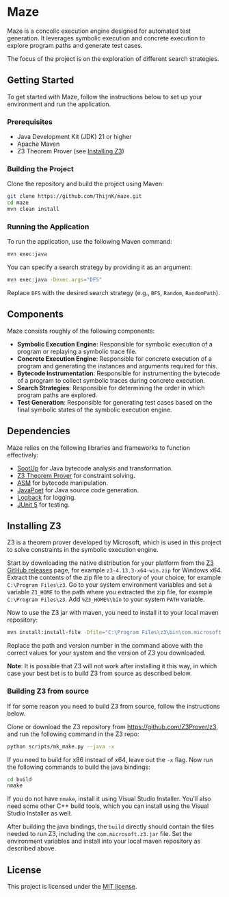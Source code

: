 # Maze

Maze is a concolic execution engine designed for automated test generation.
It leverages symbolic execution and concrete execution to explore program paths and generate test cases.

The focus of the project is on the exploration of different search strategies.

## Getting Started

To get started with Maze, follow the instructions below to set up your environment and run the application.

### Prerequisites

- Java Development Kit (JDK) 21 or higher
- Apache Maven
- Z3 Theorem Prover (see [Installing Z3](#installing-z3))

### Building the Project

Clone the repository and build the project using Maven:

```bash
git clone https://github.com/ThijnK/maze.git
cd maze
mvn clean install
```

### Running the Application

To run the application, use the following Maven command:

```bash
mvn exec:java
```

You can specify a search strategy by providing it as an argument:

```bash
mvn exec:java -Dexec.args="DFS"
```

Replace `DFS` with the desired search strategy (e.g., `BFS`, `Random`, `RandomPath`).

## Components

Maze consists roughly of the following components:

- **Symbolic Execution Engine**: Responsible for symbolic execution of a program or replaying a symbolic trace file.
- **Concrete Execution Engine**: Responsible for concrete execution of a program and generating the instances and arguments required for this.
- **Bytecode Instrumentation**: Responsible for instrumenting the bytecode of a program to collect symbolic traces during concrete execution.
- **Search Strategies**: Responsible for determining the order in which program paths are explored.
- **Test Generation**: Responsible for generating test cases based on the final symbolic states of the symbolic execution engine.

## Dependencies

Maze relies on the following libraries and frameworks to function effectively:

- [SootUp](https://soot-oss.github.io/SootUp/latest/) for Java bytecode analysis and transformation.
- [Z3 Theorem Prover](https://github.com/Z3Prover/z3) for constraint solving.
- [ASM](https://asm.ow2.io/) for bytecode manipulation.
- [JavaPoet](https://github.com/square/javapoet) for Java source code generation.
- [Logback](https://logback.qos.ch/) for logging.
- [JUnit 5](https://junit.org/junit5/) for testing.

## Installing Z3

Z3 is a theorem prover developed by Microsoft, which is used in this project to solve constraints in the symbolic execution engine.

Start by downloading the native distribution for your platform from the [Z3 GitHub releases](https://github.com/Z3Prover/z3/releases) page, for example `z3-4.13.3-x64-win.zip` for Windows x64.
Extract the contents of the zip file to a directory of your choice, for example `C:\Program Files\z3`.
Go to your system environment variables and set a variable `Z3_HOME` to the path where you extracted the zip file, for example `C:\Program Files\z3`.
Add `%Z3_HOME%\bin` to your system `PATH` variable.

Now to use the Z3 jar with maven, you need to install it to your local maven repository:

```bash
mvn install:install-file -Dfile="C:\Program Files\z3\bin\com.microsoft.z3.jar" -DgroupId=com.microsoft -DartifactId=z3 -Dversion=4.13.3 -Dpackaging=jar -DgeneratePom=true
```

Replace the path and version number in the command above with the correct values for your system and the version of Z3 you downloaded.

**Note**: It is possible that Z3 will not work after installing it this way, in which case your best bet is to build Z3 from source as described below.

### Building Z3 from source

If for some reason you need to build Z3 from source, follow the instructions below.

Clone or download the Z3 repository from https://github.com/Z3Prover/z3, and run the following command in the Z3 repo:

```bash
python scripts/mk_make.py --java -x
```

If you need to build for x86 instead of x64, leave out the `-x` flag.
Now run the following commands to build the java bindings:

```bash
cd build
nmake
```

If you do not have `nmake`, install it using Visual Studio Installer.
You'll also need some other C++ build tools, which you can install using the Visual Studio Installer as well.

After building the java bindings, the `build` directly should contain the files needed to run Z3, including the `com.microsoft.z3.jar` file.
Set the environment variables and install into your local maven repository as described above.

## License

This project is licensed under the [MIT license](./LICENSE).
